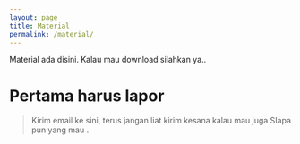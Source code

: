 ```yaml
---
layout: page
title: Material
permalink: /material/
---
```


Material ada disini. 
Kalau mau download silahkan ya..


# Pertama harus lapor
> Kirim email ke sini, terus jangan liat
> kirim kesana
	kalau mau juga
> SIapa pun yang mau .

 